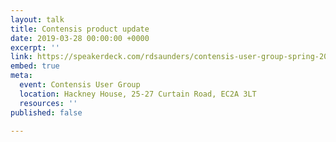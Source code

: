 ```yaml
---
layout: talk
title: Contensis product update
date: 2019-03-28 00:00:00 +0000
excerpt: ''
link: https://speakerdeck.com/rdsaunders/contensis-user-group-spring-2019
embed: true
meta:
  event: Contensis User Group
  location: Hackney House, 25-27 Curtain Road, EC2A 3LT
  resources: ''
published: false

---
```


